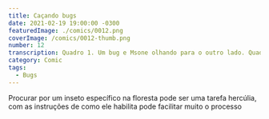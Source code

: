 ```yaml
---
title: Caçando bugs
date: 2021-02-19 19:00:00 -0300
featuredImage: ./comics/0012.png
coverImage: /comics/0012-thumb.png
number: 12
transcription: Quadro 1. Um bug e Msone olhando para o outro lado. Quadro 2. Novamente, um bug e Msone olhando para o outro lado. Quadro 3. Um bug gigante e Msone saindo Msone fala "Bom! Nenhum bug por aqui, reportaram errado.".
category: Comic
tags:
  - Bugs
---
```


Procurar por um inseto específico na floresta pode ser uma tarefa hercúlia, com as instruções de como ele habilita pode facilitar muito o processo
